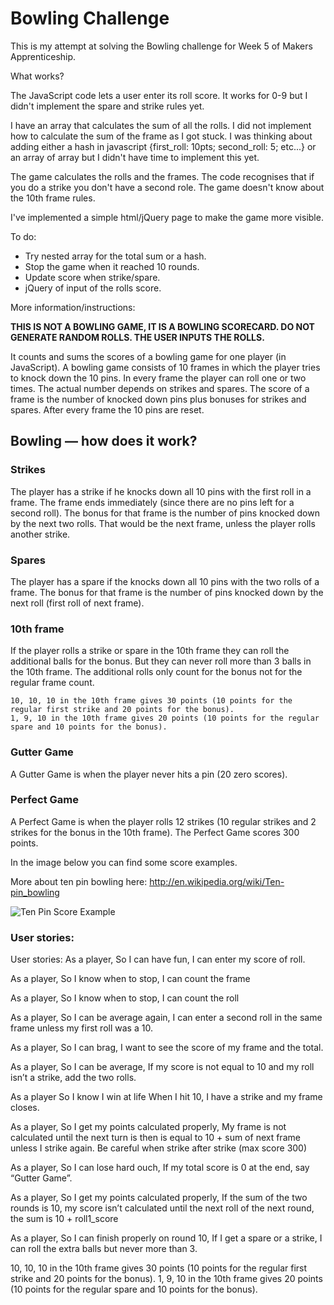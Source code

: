 
Bowling Challenge
=================

This is my attempt at solving the Bowling challenge for Week 5 of Makers Apprenticeship.


What works? 

The JavaScript code lets a user enter its roll score. It works for 0-9 but I didn't implement the spare and strike rules yet.

I have an array that calculates the sum of all the rolls. I did not implement how to calculate the sum of the frame as I got stuck. I was thinking about adding either a hash in javascript {first_roll: 10pts; second_roll: 5; etc...} or an array of array but I didn't have time to implement this yet. 

The game calculates the rolls and the frames. The code recognises that if you do a strike you don't have a second role. The game doesn't know about the 10th frame rules. 

I've implemented a simple html/jQuery page to make the game more visible. 


To do:
- Try nested array for the total sum or a hash. 
- Stop the game when it reached 10 rounds. 
- Update score when strike/spare. 
- jQuery of input of the rolls score. 

More information/instructions: 

**THIS IS NOT A BOWLING GAME, IT IS A BOWLING SCORECARD. DO NOT GENERATE RANDOM ROLLS. THE USER INPUTS THE ROLLS.**

It counts and sums the scores of a bowling game for one player (in JavaScript). A bowling game consists of 10 frames in which the player tries to knock down the 10 pins. In every frame the player can roll one or two times. The actual number depends on strikes and spares. The score of a frame is the number of knocked down pins plus bonuses for strikes and spares. After every frame the 10 pins are reset.

## Bowling — how does it work?

### Strikes

The player has a strike if he knocks down all 10 pins with the first roll in a frame. The frame ends immediately (since there are no pins left for a second roll). The bonus for that frame is the number of pins knocked down by the next two rolls. That would be the next frame, unless the player rolls another strike.

### Spares

The player has a spare if the knocks down all 10 pins with the two rolls of a frame. The bonus for that frame is the number of pins knocked down by the next roll (first roll of next frame).

### 10th frame

If the player rolls a strike or spare in the 10th frame they can roll the additional balls for the bonus. But they can never roll more than 3 balls in the 10th frame. The additional rolls only count for the bonus not for the regular frame count.

    10, 10, 10 in the 10th frame gives 30 points (10 points for the regular first strike and 20 points for the bonus).
    1, 9, 10 in the 10th frame gives 20 points (10 points for the regular spare and 10 points for the bonus).

### Gutter Game

A Gutter Game is when the player never hits a pin (20 zero scores).

### Perfect Game

A Perfect Game is when the player rolls 12 strikes (10 regular strikes and 2 strikes for the bonus in the 10th frame). The Perfect Game scores 300 points.

In the image below you can find some score examples.

More about ten pin bowling here: http://en.wikipedia.org/wiki/Ten-pin_bowling

![Ten Pin Score Example](images/example_ten_pin_scoring.png)

### User stories:

User stories: 
As a player, 
So I can have fun, 
I can enter my score of roll. 

As a player,
So I know when to stop,
I can count the frame

As a player,
So I know when to stop,
I can count the roll

As a player, 
So I can be average again, 
I can enter a second roll in the same frame unless my first roll was a 10. 

As a player,
So I can brag, I want to see the score of my frame and the total. 

As a player, 
So I can be average,
If my score is not equal to 10 and my roll isn’t a strike, add the two rolls.


As a player
So I know I win at life
When I hit 10, I have a strike and my frame closes. 

As a player,
So I get my points calculated properly, 
My frame is not calculated until the next turn is then is equal to 10 + sum of next frame unless I strike again. Be careful when strike after strike (max score 300)

As a player,
So I can lose hard ouch, 
If my total score is 0 at the end, say “Gutter Game”.

As a player, 
So I get my points calculated properly, 
If the sum of the two rounds is 10, my score isn’t calculated until the next roll of the next round, the sum is 10 + roll1_score

As a player,
So I can finish properly on round 10, 
If I get a spare or a strike, I can roll the extra balls but never more than 3.

10, 10, 10 in the 10th frame gives 30 points (10 points for the regular first strike and 20 points for the bonus).
1, 9, 10 in the 10th frame gives 20 points (10 points for the regular spare and 10 points for the bonus).


